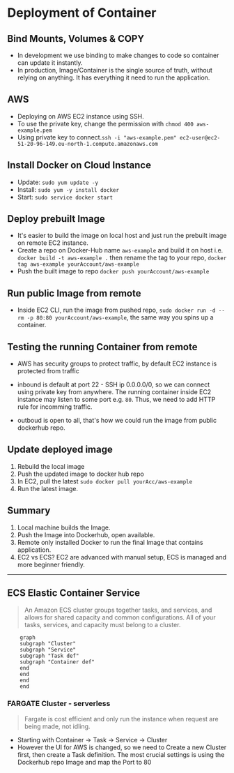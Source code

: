 # Deployment of Container

## Bind Mounts, Volumes & COPY

- In development we use binding to make changes to code so container can update it instantly.
- In production, Image/Container is the single source of truth, without relying on anything. It has everything it need to run the application.

## AWS

- Deploying on AWS EC2 instance using SSH.
- To use the private key, change the permission with `chmod 400 aws-example.pem`
- Using private key to connect.`ssh -i "aws-example.pem" ec2-user@ec2-51-20-96-149.eu-north-1.compute.amazonaws.com`

## Install Docker on Cloud Instance

- Update: `sudo yum update -y`
- Install: `sudo yum -y install docker`
- Start: `sudo service docker start`

## Deploy prebuilt Image

- It's easier to build the image on local host and just run the prebuilt image on remote EC2 instance.
- Create a repo on Docker-Hub name `aws-example` and build it on host i.e. `docker build -t aws-example .` then rename the tag to your repo, `docker tag aws-example yourAccount/aws-example`
- Push the built image to repo `docker push yourAccount/aws-example`

## Run public Image from remote

- Inside EC2 CLI, run the image from pushed repo, `sudo docker run -d --rm -p 80:80 yourAccount/aws-example`, the same way you spins up a container.

## Testing the running Container from remote

- AWS has security groups to protect traffic, by default EC2 instance is protected from traffic

- inbound is default at port 22 - SSH ip 0.0.0.0/0, so we can connect using private key from anywhere. The running container inside EC2 instance may listen to some port e.g. `80`. Thus, we need to add HTTP rule for incomming traffic.
- outboud is open to all, that's how we could run the image from public dockerhub repo.

## Update deployed image

1. Rebuild the local image
2. Push the updated image to docker hub repo
3. In EC2, pull the latest `sudo docker pull yourAcc/aws-example`
4. Run the latest image.

## Summary

1. Local machine builds the Image.
2. Push the Image into Dockerhub, open available.
3. Remote only installed Docker to run the final Image that contains application.
4. EC2 vs ECS? EC2 are advanced with manual setup, ECS is managed and more beginner friendly.

---

## ECS Elastic Container Service

> An Amazon ECS cluster groups together tasks, and services, and allows for shared capacity and common configurations. All of your tasks, services, and capacity must belong to a cluster.

```mermaid
    graph
    subgraph "Cluster"
    subgraph "Service"
    subgraph "Task def"
    subgraph "Container def"
    end
    end
    end
    end
```

### FARGATE Cluster - serverless

> Fargate is cost efficient and only run the instance when request are being made, not idling.

- Starting with Container -> Task -> Service -> Cluster
- However the UI for AWS is changed, so we need to Create a new Cluster first, then create a Task definition. The most crucial settings is using the Dockerhub repo Image and map the Port to 80
